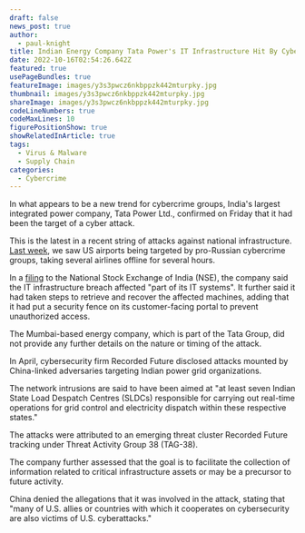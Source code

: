 ```yaml
---
draft: false
news_post: true
author:
  - paul-knight
title: Indian Energy Company Tata Power's IT Infrastructure Hit By Cyber Attack
date: 2022-10-16T02:54:26.642Z
featured: true
usePageBundles: true
featureImage: images/y3s3pwcz6nkbppzk442mturpky.jpg
thumbnail: images/y3s3pwcz6nkbppzk442mturpky.jpg
shareImage: images/y3s3pwcz6nkbppzk442mturpky.jpg
codeLineNumbers: true
codeMaxLines: 10
figurePositionShow: true
showRelatedInArticle: true
tags:
  - Virus & Malware
  - Supply Chain
categories:
  - Cybercrime
---
```

In what appears to be a new trend for cybercrime groups, India's largest integrated power company, Tata Power Ltd., confirmed on Friday that it had been the target of a cyber attack.

This is the latest in a recent string of attacks against national infrastructure. [Last week](https://logicsec.io/2022/10/us-airports-taken-down-in-ddos-attacks-by-pro-russian-hackers/), we saw US airports being targeted by pro-Russian cybercrime groups, taking several airlines offline for several hours.

In a [filing](https://archives.nseindia.com/corporate/TATAPOWER_14102022190039_SELetter.pdf) to the National Stock Exchange of India (NSE), the company said the IT infrastructure breach affected "part of its IT systems". It further said it had taken steps to retrieve and recover the affected machines, adding that it had put a security fence on its customer-facing portal to prevent unauthorized access. 

The Mumbai-based energy company, which is part of the Tata Group, did not provide any further details on the nature or timing of the attack.

In April, cybersecurity firm Recorded Future disclosed attacks mounted by China-linked adversaries targeting Indian power grid organizations.

The network intrusions are said to have been aimed at "at least seven Indian State Load Despatch Centres (SLDCs) responsible for carrying out real-time operations for grid control and electricity dispatch within these respective states."

The attacks were attributed to an emerging threat cluster Recorded Future tracking under Threat Activity Group 38 (TAG-38).

The company further assessed that the goal is to facilitate the collection of information related to critical infrastructure assets or may be a precursor to future activity.

China denied the allegations that it was involved in the attack, stating that "many of U.S. allies or countries with which it cooperates on cybersecurity are also victims of U.S. cyberattacks."